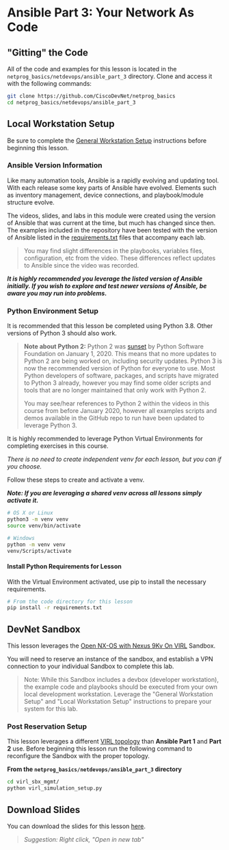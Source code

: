 # Ansible Part 3: Your Network As Code

## "Gitting" the Code
All of the code and examples for this lesson is located in the `netprog_basics/netdevops/ansible_part_3` directory.  Clone and access it with the following commands:

```bash
git clone https://github.com/CiscoDevNet/netprog_basics
cd netprog_basics/netdevops/ansible_part_3
```

## Local Workstation Setup
Be sure to complete the [General Workstation Setup](https://github.com/CiscoDevNet/netprog_basics/blob/master/readme_resources/workstation_setup.md) instructions before beginning this lesson.  

### Ansible Version Information
Like many automation tools, Ansible is a rapidly evolving and updating tool. With each release some key parts of Ansible have evolved. Elements such as inventory management, device connections, and playbook/module structure evolve.

The videos, slides, and labs in this module were created using the version of Ansible that was current at the time, but much has changed since then. The examples included in the repository have been tested with the version of Ansible listed in the [requirements.txt](https://github.com/CiscoDevNet/netprog_basics/blob/master/netdevops/ansible_part_2/requirements.txt) files that accompany each lab. 

> You may find slight differences in the playbooks, variables files, configuration, etc from the video. These differences reflect updates to Ansible since the video was recorded. 

***It is highly recommended you leverage the listed version of Ansible initially.  If you wish to explore and test newer versions of Ansible, be aware you may run into problems.*** 

### Python Environment Setup
It is recommended that this lesson be completed using Python 3.8.  Other versions of Python 3 should also work.

> **Note about Python 2:** Python 2 was [sunset](https://www.python.org/doc/sunset-python-2/) by Python Software Foundation on January 1, 2020. This means that no more updates to Python 2 are being worked on, including security updates.  Python 3 is now the recommended version of Python for everyone to use. Most Python developers of software, packages, and scripts have migrated to Python 3 already, however you may find some older scripts and tools that are no longer maintained that only work with Python 2. 
> 
> You may see/hear references to Python 2 within the videos in this course from before January 2020, however all examples scripts and demos available in the GitHub repo to run have been updated to leverage Python 3.

It is highly recommended to leverage Python Virtual Environments for completing exercises in this course.  

*There is no need to create independent venv for each lesson, but you can if you choose.*  

Follow these steps to create and activate a venv.  

***Note: If you are leveraging a shared venv across all lessons simply activate it.***

```bash
# OS X or Linux
python3 -m venv venv
source venv/bin/activate
```

```bash
# Windows
python -m venv venv
venv/Scripts/activate
```


#### Install Python Requirements for Lesson
With the Virtual Environment activated, use pip to install the necessary requirements.  

```bash
# From the code directory for this lesson
pip install -r requirements.txt
```

## DevNet Sandbox
This lesson leverages the [Open NX-OS with Nexus 9Kv On VIRL](https://devnetsandbox.cisco.com/RM/Diagram/Index/1e9b57ff-9e64-4c68-93e5-f0f0a8c6f22c?diagramType=Topology) Sandbox.  

You will need to reserve an instance of the sandbox, and establish a VPN connection to your individual Sandbox to complete this lab.

> Note: While this Sandbox includes a devbox (developer workstation), the example code and playbooks should be executed from your own local development workstation. Leverage the "General Workstation Setup" and "Local Workstation Setup" instructions to prepare your system for this lab.

### Post Reservation Setup
This lesson leverages a different [VIRL topology](virl_sbx_mgmt/ansible_part_3.virl) than **Ansible Part 1** and **Part 2** use.  Before beginning this lesson run the following command to reconfigure the Sandbox with the proper topology.  

**From the `netprog_basics/netdevops/ansible_part_3` directory**

```bash
cd virl_sbx_mgmt/
python virl_simulation_setup.py
```


## Download Slides

You can download the slides for this lesson [here](https://developer.cisco.com/fileMedia/download/d99f3609-6cd1-3a76-8a7f-ae17351ff466). 

> *Suggestion: Right click, "Open in new tab"*